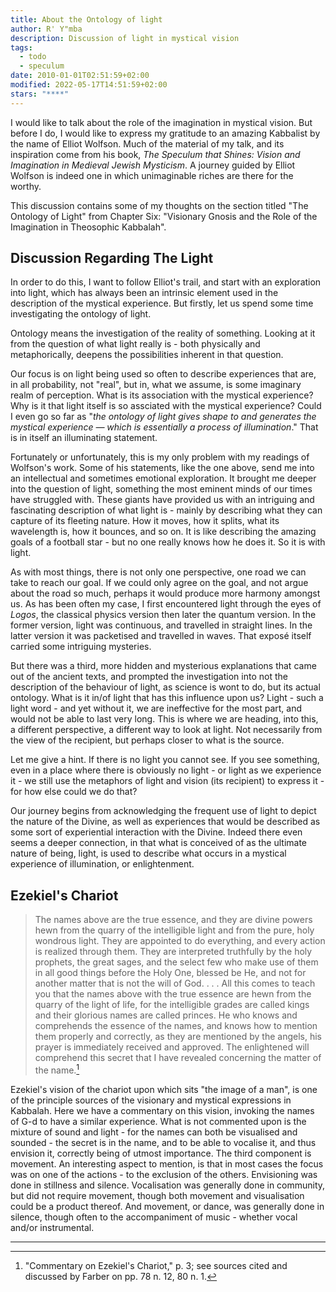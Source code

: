 ```yaml
---
title: About the Ontology of light
author: R' Y"mba
description: Discussion of light in mystical vision
tags:
  - todo
  - speculum
date: 2010-01-01T02:51:59+02:00
modified: 2022-05-17T14:51:59+02:00
stars: "****"
---
```


I would like to talk about the role of the imagination in mystical vision. But before I do, I would like to express my gratitude to an amazing Kabbalist by the name of Elliot Wolfson. Much of the material of my talk, and its inspiration come from his book, _The Speculum that Shines: Vision and Imagination in Medieval Jewish Mysticism_. A journey guided by Elliot Wolfson is indeed one in which unimaginable riches are there for the worthy.

This discussion contains some of my thoughts on the section titled "The Ontology of Light" from Chapter Six: "Visionary Gnosis and the Role of the Imagination in Theosophic Kabbalah".

## Discussion Regarding The Light

In order to do this, I want to follow Elliot's trail, and start with an exploration into light, which has always been an intrinsic element used in the description of the mystical experience. But firstly, let us spend some time investigating the ontology of light.

Ontology means the investigation of the reality of something. Looking at it from the question of what light really is - both physically and metaphorically, deepens the possibilities inherent in that question.

Our focus is on light being used so often to describe experiences that are, in all probability, not "real", but in, what we assume, is some imaginary realm of perception. What is its association with the mystical experience? Why is it that light itself is so assciated with the mystical experience? Could I even go so far as "_the ontology of light gives shape to and generates the mystical experience &mdash; which is essentially a process of illumination_." That is in itself an illuminating statement.

Fortunately or unfortunately, this is my only problem with my readings of Wolfson's work. Some of his statements, like the one above, send me into an intellectual and sometimes emotional exploration. It brought me deeper into the question of light, something the most eminent minds of our times have struggled with. These giants have provided us with an intriguing and fascinating description of what light is - mainly by describing what they can capture of its fleeting nature. How it moves, how it splits, what its wavelength is, how it bounces, and so on. It is like describing the amazing goals of a football star - but no one really knows how he does it. So it is with light.

As with most things, there is not only one perspective, one road we can take to reach our goal. If we could only agree on the goal, and not argue about the road so much, perhaps it would produce more harmony amongst us. As has been often my case, I first encountered light through the eyes of _Logos_, the classical physics version then later the quantum version. In the former version, light was continuous, and travelled in straight lines. In the latter version it was packetised and travelled in waves. That expos&eacute; itself carried some intriguing mysteries.

But there was a third, more hidden and mysterious explanations that came out of the ancient texts, and prompted the investigation into not the description of the behaviour of light, as science is wont to do, but its actual ontology. What is it in/of light that has this influence upon us? Light - such a light word - and yet without it, we are ineffective for the most part, and would not be able to last very long. This is where we are heading, into this, a different perspective, a different way to look at light. Not necessarily from the view of the recipient, but perhaps closer to what is the source.

Let me give a hint. If there is no light you cannot see. If you see something, even in a place where there is obviously no light - or light as we experience it - we still use the metaphors of light and vision (its recipient) to express it - for how else could we do that?

Our journey begins from acknowledging the frequent use of light to depict the nature of the Divine, as well as experiences that would be described as some sort of experiential interaction with the Divine. Indeed there even seems a deeper connection, in that what is conceived of as the ultimate nature of being, light, is used to describe what occurs in a mystical experience of illumination, or enlightenment.

## Ezekiel's Chariot

> The names above are the true essence, and they are divine powers hewn from the quarry of the intelligible light and from the pure, holy wondrous light. They are appointed to do everything, and every action is realized through them. They are interpreted truthfully by the holy prophets, the great sages, and the select few who make use of them in all good things before the Holy One, blessed be He, and not for another matter that is not the will of God. . . . All this comes to teach you that the names above with the true essence are hewn from the quarry of the light of life, for the intelligible grades are called kings and their glorious names are called princes. He who knows and comprehends the essence of the names, and knows how to mention them properly and correctly, as they are mentioned by the angels, his prayer is immediately received and approved. The enlightened will comprehend this secret that I have revealed concerning the matter of the name.[^1]

Ezekiel's vision of the chariot upon which sits "the image of a man", is one of the principle sources of the visionary and mystical expressions in Kabbalah. Here we have a commentary on this vision, invoking the names of G-d to have a similar experience. What is not commented upon is the mixture of sound and light - for the names can both be visualised and sounded - the secret is in the name, and to be able to vocalise it, and thus envision it, correctly being of utmost importance. The third component is movement. An interesting aspect to mention, is that in most cases the focus was on one of the actions - to the exclusion of the others. Envisioning was done in stillness and silence. Vocalisation was generally done in community, but did not require movement, though both movement and visualisation could be a product thereof. And movement, or dance, was generally done in silence, though often to the accompaniment of music - whether vocal and/or instrumental.

---

[^1]: "Commentary on Ezekiel's Chariot," p. 3; see sources cited and discussed by Farber on pp. 78 n. 12, 80 n. 1.
